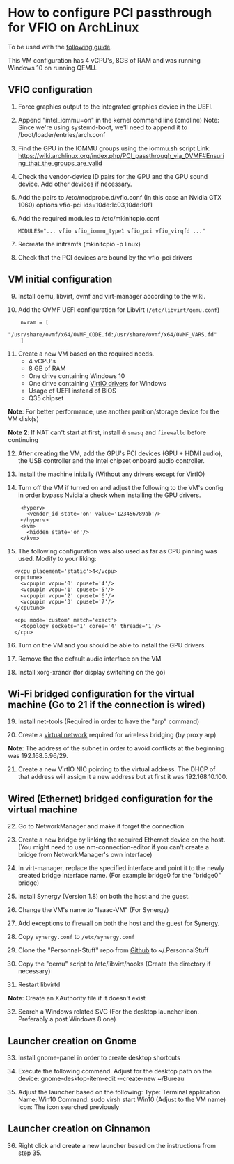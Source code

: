 # How to configure PCI passthrough for VFIO on ArchLinux

To be used with the [following guide](https://wiki.archlinux.org/index.php/PCI_passthrough_via_OVMF).

This VM configuration has 4 vCPU's, 8GB of RAM and was running Windows 10 on running QEMU.

## VFIO configuration

1. Force graphics output to the integrated graphics device in the UEFI.

2. Append "intel_iommu=on" in the kernel command line (cmdline)
Note: Since we're using systemd-boot, we'll need to append it to /boot/loader/entries/arch.conf

3. Find the GPU in the IOMMU groups using the iommu.sh script
Link: https://wiki.archlinux.org/index.php/PCI_passthrough_via_OVMF#Ensuring_that_the_groups_are_valid

4. Check the vendor-device ID pairs for the GPU and the GPU sound device. Add other devices if necessary.

5. Add the pairs to /etc/modprobe.d/vfio.conf (In this case an Nvidia GTX 1060)
options vfio-pci ids=10de:1c03,10de:10f1

6. Add the required modules to /etc/mkinitcpio.conf

    ```
    MODULES="... vfio vfio_iommu_type1 vfio_pci vfio_virqfd ..."
    ```

7. Recreate the initramfs (mkinitcpio -p linux)

8. Check that the PCI devices are bound by the vfio-pci drivers


## VM initial configuration

9. Install qemu, libvirt, ovmf and virt-manager according to the wiki.

10. Add the OVMF UEFI configuration for Libvirt (`/etc/libvirt/qemu.conf`)

```
    nvram = [
	"/usr/share/ovmf/x64/OVMF_CODE.fd:/usr/share/ovmf/x64/OVMF_VARS.fd"
    ]
```

11. Create a new VM based on the required needs. 
    - 4 vCPU's
    - 8 GB of RAM
    - One drive containing Windows 10
    - One drive containing [VirtIO drivers](https://fedoraproject.org/wiki/Windows_Virtio_Drivers) for Windows
    - Usage of UEFI instead of BIOS
    - Q35 chipset

**Note**: For better performance, use another parition/storage device for the VM disk(s)

**Note 2**: If NAT can't start at first, install `dnsmasq` and `firewalld` before continuing

12. After creating the VM, add the GPU's PCI devices (GPU + HDMI audio), the USB controller and the Intel chipset onboard audio controller.

13. Install the machine initially (Without any drivers except for VirtIO)

14. Turn off the VM if turned on and adjust the following to the VM's config in order bypass Nvidia'a check when installing the GPU drivers.
```
    <hyperv>
      <vendor_id state='on' value='123456789ab'/>
    </hyperv>
    <kvm>
      <hidden state='on'/>
    </kvm>
```

15. The following configuration was also used as far as CPU pinning was used. Modify to your liking:

```
  <vcpu placement='static'>4</vcpu>
  <cputune>
    <vcpupin vcpu='0' cpuset='4'/>
    <vcpupin vcpu='1' cpuset='5'/>
    <vcpupin vcpu='2' cpuset='6'/>
    <vcpupin vcpu='3' cpuset='7'/>
  </cputune>

  <cpu mode='custom' match='exact'>
    <topology sockets='1' cores='4' threads='1'/>
  </cpu>
```

16. Turn on the VM and you should be able to install the GPU drivers.

17. Remove the the default audio interface on the VM

18. Install xorg-xrandr (for display switching on the go)


## Wi-Fi bridged configuration for the virtual machine (Go to 21 if the connection is wired)

19. Install net-tools (Required in order to have the "arp" command)

20. Create a [virtual network](http://unix.stackexchange.com/questions/159191/setup-kvm-on-a-wireless-interface-on-a-laptop-machine) required for wireless bridging (by proxy arp)

**Note**: The address of the subnet in order to avoid conflicts at the beginning was 192.168.5.96/29.

21. Create a new VirtIO NIC pointing to the virtual address. The DHCP of that address will assign it a new address but at first it was 192.168.10.100.


## Wired (Ethernet) bridged configuration for the virtual machine

22. Go to NetworkManager and make it forget the connection

23. Create a new bridge by linking the required Ethernet device on the host. (You might need to use nm-connection-editor if you can't create a bridge from NetworkManager's own interface)

24. In virt-manager, replace the specified interface and point it to the newly created bridge interface name. (For example bridge0 for the "bridge0" bridge)

25. Install Synergy (Version 1.8) on both the host and the guest.

26. Change the VM's name to "Isaac-VM" (For Synergy) 

27. Add exceptions to firewall on both the host and the guest for Synergy.

28. Copy `synergy.conf` to `/etc/synergy.conf`

29. Clone the "Personnal-Stuff" repo from [Github]((https://github.com/zaclimon/Personnal-Stuff)) to ~/.PersonnalStuff 

30. Copy the "qemu" script to /etc/libvirt/hooks (Create the directory if necessary)

31. Restart libvirtd

**Note**: Create an XAuthority file if it doesn't exist

32. Search a Windows related SVG (For the desktop launcher icon. Preferably a post Windows 8 one)

## Launcher creation on Gnome 

33. Install gnome-panel in order to create desktop shortcuts

34. Execute the following command. Adjust for the desktop path on the device:
gnome-desktop-item-edit --create-new ~/Bureau

35. Adjust the launcher based on the following:
Type: Terminal application
Name: Win10
Command: sudo virsh start Win10 (Adjust to the VM name)
Icon: The icon searched previously

## Launcher creation on Cinnamon

36. Right click and create a new launcher based on the instructions from step 35.